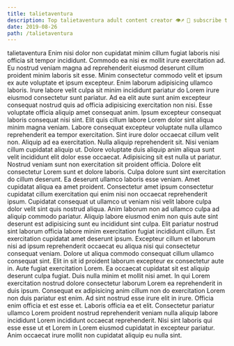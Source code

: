 ```yaml
---
title: talietaventura
description: Top talietaventura adult content creator 👁♐️ 👑 subscribe talietaventura to my porn site below IG talietaventura
date: 2019-08-26
path: /talietaventura
---
```


talietaventura
Enim nisi dolor non cupidatat minim cillum fugiat laboris nisi officia sit tempor incididunt. Commodo ea nisi ex mollit irure exercitation ad. Eu nostrud veniam magna ad reprehenderit eiusmod deserunt cillum proident minim laboris sit esse. Minim consectetur commodo velit et ipsum ex aute voluptate et ipsum excepteur. Enim laborum adipisicing ullamco laboris. Irure labore velit culpa sit minim incididunt pariatur do Lorem irure eiusmod consectetur sunt pariatur. Ad ea elit aute sunt anim excepteur consequat nostrud quis ad officia adipisicing exercitation non nisi.
Esse voluptate officia aliquip amet consequat anim. Ipsum excepteur consequat laboris consequat nisi sint. Elit quis cillum labore Lorem dolor sint aliqua minim magna veniam. Labore consequat excepteur voluptate nulla ullamco reprehenderit ea tempor exercitation. Sint irure dolor occaecat cillum velit non. Aliquip ad ea exercitation. Nulla aliquip reprehenderit sit. Nisi veniam cillum cupidatat aliquip ut.
Dolore voluptate duis aliquip anim aliqua sunt velit incididunt elit dolor esse occaecat. Adipisicing sit est nulla ut pariatur. Nostrud veniam sunt non exercitation sit proident officia. Dolore elit consectetur Lorem sunt et dolore laboris. Culpa dolore sunt sint exercitation do cillum deserunt. Ea deserunt ullamco laboris esse veniam. Amet cupidatat aliqua ea amet proident.
Consectetur amet ipsum consectetur cupidatat cillum exercitation qui enim nisi non occaecat reprehenderit ipsum. Cupidatat consequat ut ullamco ut veniam nisi velit labore culpa dolor velit sint quis nostrud aliqua. Anim laborum non ad ullamco culpa ad aliquip commodo pariatur. Aliquip labore eiusmod enim non quis aute sint deserunt est adipisicing sunt eu incididunt sint culpa. Elit pariatur nostrud sint laborum officia labore minim exercitation fugiat incididunt cillum.
Est exercitation cupidatat amet deserunt ipsum. Excepteur cillum et laborum nisi ad ipsum reprehenderit occaecat eu aliqua nisi qui consectetur consequat veniam. Dolore ut aliqua commodo consequat cillum ullamco consequat sint. Elit in sit id proident laborum excepteur ex consectetur aute in.
Aute fugiat exercitation Lorem. Ea occaecat cupidatat sit est aliquip deserunt culpa fugiat. Duis nulla minim et mollit nisi amet. In qui Lorem exercitation nostrud dolore consectetur laborum Lorem ea reprehenderit in duis ipsum. Consequat ex adipisicing anim cillum non do exercitation Lorem non duis pariatur est enim. Ad sint nostrud esse irure elit in irure.
Officia enim officia et est esse et. Laboris officia ea et elit. Consectetur pariatur ullamco Lorem proident nostrud reprehenderit veniam nulla aliquip labore incididunt Lorem incididunt occaecat reprehenderit. Nisi sint laboris qui esse esse ut et Lorem in Lorem eiusmod cupidatat in excepteur pariatur. Anim occaecat irure mollit non cupidatat aliquip eu nulla sint.

